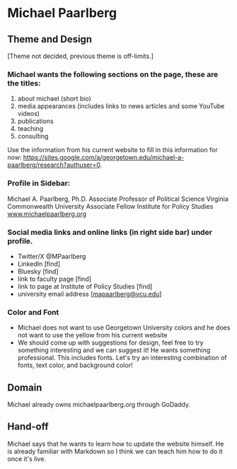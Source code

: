 # Michael Paarlberg

## Theme and Design

[Theme not decided, previous theme is off-limits.]

### Michael wants the following sections on the page, these are the titles: 

1. about michael (short bio)
2. media appearances (includes links to news articles and some YouTube videos)
3. publications
4. teaching
5. consulting

Use the information from his current website to fill in this information for now: https://sites.google.com/a/georgetown.edu/michael-a-paarlberg/research?authuser=0. 

### Profile in Sidebar:

Michael A. Paarlberg, Ph.D.
Associate Professor of Political Science
Virginia Commonwealth University
Associate Fellow
Institute for Policy Studies
www.michaelpaarlberg.org

### Social media links and online links (in right side bar) under profile.

- Twitter/X @MPaarlberg
- LinkedIn [find]
- Bluesky [find]
- link to faculty page [find]
- link to page at Institute of Policy Studies [find]
- university email address [mapaarlberg@vcu.edu]

### Color and Font

- Michael does not want to use Georgetown University colors and he does not want to use the yellow from his current website
- We should come up with suggestions for design, feel free to try something interesting and we can suggest it! He wants something professional. This includes fonts. Let's try an interesting combination of fonts, text color, and background color!

## Domain

Michael already owns michaelpaarlberg.org through GoDaddy.

## Hand-off

Michael says that he wants to learn how to update the website himself. He is already familiar with Markdown so I think we can teach him how to do it once it's live. 